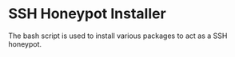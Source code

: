 # SSH Honeypot Installer

The bash script is used to install various packages to act as a SSH honeypot.
